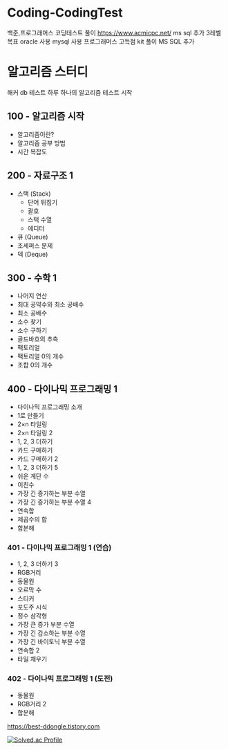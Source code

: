 # Coding-CodingTest
백준,프로그래머스 코딩테스트 풀이
https://www.acmicpc.net/
ms sql 추가
3레벨 목표
oracle 사용
mysql 사용
프로그래머스 고득점 kit 풀이
MS SQL 추가
# 알고리즘 스터디
해커 db 테스트
하루 하나의 알고리즘 테스트 시작
## 100 - 알고리즘 시작
- 알고리즘이란?
- 알고리즘 공부 방법
- 시간 복잡도

## 200 - 자료구조 1
- 스택 (Stack)
  - 단어 뒤집기
  - 괄호
  - 스택 수열
  - 에디터
- 큐 (Queue)
- 조세퍼스 문제
- 덱 (Deque)

## 300 - 수학 1
- 나머지 연산
- 최대 공약수와 최소 공배수
- 최소 공배수
- 소수 찾기
- 소수 구하기
- 골드바흐의 추측
- 팩토리얼
- 팩토리얼 0의 개수
- 조합 0의 개수

## 400 - 다이나믹 프로그래밍 1
- 다이나믹 프로그래밍 소개
- 1로 만들기
- 2×n 타일링
- 2×n 타일링 2
- 1, 2, 3 더하기
- 카드 구매하기
- 카드 구매하기 2
- 1, 2, 3 더하기 5
- 쉬운 계단 수
- 이친수
- 가장 긴 증가하는 부분 수열
- 가장 긴 증가하는 부분 수열 4
- 연속합
- 제곱수의 합
- 합분해

### 401 - 다이나믹 프로그래밍 1 (연습)
- 1, 2, 3 더하기 3
- RGB거리
- 동물원
- 오르막 수
- 스티커
- 포도주 시식
- 정수 삼각형
- 가장 큰 증가 부분 수열
- 가장 긴 감소하는 부분 수열
- 가장 긴 바이토닉 부분 수열
- 연속합 2
- 타일 채우기


### 402 - 다이나믹 프로그래밍 1 (도전)
- 동물원
- RGB거리 2
- 합분해




https://best-ddongle.tistory.com

[![Solved.ac Profile](http://mazassumnida.wtf/api/v2/generate_badge?boj=qw9107)](https://solved.ac/qw9107/)
